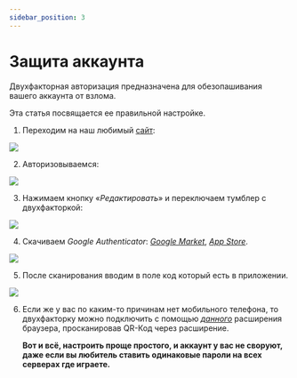 ```yaml
---
sidebar_position: 3
---
```


# Защита аккаунта

Двухфакторная авторизация предназначена для обезопашивания вашего аккаунта от взлома.

Эта статья посвящается ее правильной настройке.

1. Переходим на наш любимый [сайт](https://politcubes.ru):

![  ](https://sun9-37.userapi.com/impg/QmzLYCZx6-F6xRryncHd9w4Vq_zE1lIBo8i7Gw/lrPQzRRKy_A.jpg?size=807x454&quality=96&sign=3dacd2b2d4d1e06901c8e682050d44cf&type=album)

2. Авторизовываемся: 

![  ](https://sun9-62.userapi.com/impg/NOW0lqB5RWxVELZPkd0rXO3jt9EIXa4fqeKTLA/iLCb22N1dEk.jpg?size=1865x990&quality=96&sign=72c7413994242610ebfbdcea5bd148d2&type=album)

3. Нажимаем кнопку «*Редактировать*» и переключаем тумблер с двухфакторкой:

![  ](https://sun9-65.userapi.com/impg/PqobSSpExX6iXC60ItU9mNINhGYPlZ4aHW-SXw/1EJ7jm_uwQw.jpg?size=1851x989&quality=96&sign=7062a7512d0d60c4b1a5dc09ab540428&type=album)

4. Скачиваем *Google Authenticator*: [*Google Market*](https://play.google.com/store/apps/details?id=com.google.android.apps.authenticator2), [*App Store*](https://apps.apple.com/ru/app/google-authenticator/id388497605).

![  ](https://sun9-31.userapi.com/impg/QX_l2OnZOn-2yxPWCoqkLn1o3tQbgNwDEZo4KA/0h7QBfRIpd0.jpg?size=1868x986&quality=96&sign=d3a1cac3d3e823c60142b2be00a44c02&type=album)

5. После сканирования вводим в поле код который есть в приложении.

![  ](https://sun9-7.userapi.com/impg/vcBs1qUjdNVRAo1yzpIIow49pIG2q6Gn1uluEw/OcsU6lZMONo.jpg?size=1850x994&quality=96&sign=34771b9f32d9eb5666c50b2a1e955686&type=album)

6. Если же у вас по каким-то причинам нет мобильного телефона, то двухфакторку можно подключить с помощью [*данного*](https://chrome.google.com/webstore/detail/authenticator/bhghoamapcdpbohphigoooaddinpkbai) расширения браузера, просканировав QR-Код через расширение.

    **Вот и всё, настроить проще простого, и аккаунт у вас не своруют, даже если вы любитель ставить одинаковые пароли на всех серверах где играете.**